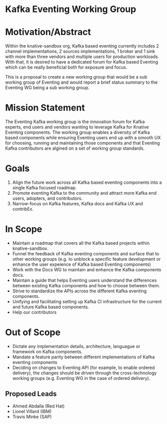 # Kafka Eventing Working Group

# Motivation/Abstract

Within the knative-sandbox org, Kafka based eventing currently includes 2 channel implementations, 2 sources implementations, 1 broker and 1 sink with more than three vendors and multiple users for production workloads. With that, it is desired to have a dedicated forum for Kafka based Eventing which can be really beneficial both for exposure and focus.

This is a proposal to create a new working group that would be a sub working group of Eventing and would report a brief status summary to the Eventing WG being a sub working group.

# Mission Statement

The Eventing Kafka working group is the innovation forum for Kafka experts, end users and vendors wanting to leverage Kafka for Knative Eventing components. The working group enables a diversity of Kafka based components while ensuring Eventing users end up with a smooth UX for choosing, running and maintaining those components and that Eventing Kafka contributors are algined on a set of working group standards.


# Goals

1. Align the future work across all Kafka based eventing components into a single Kafka focused roadmap.
2. Promote eventing Kafka to the community and attract more Kafka end users, adopters, and contributors.
3. Narrow-focus on Kafka features, Kafka docs and Kafka UX and contribEx. 

# In Scope

* Maintain a roadmap that covers all the Kafka based projects within knative-sandbox.
* Funnel the feedback of Kafka eventing components and surface that to other working groups (e.g. to unblock a specific feature development or enhance the user expeience of Kafka based Eventing components)
* Work with the Docs WG to maintain and enhance the Kafka components docs.
* Maintain a guide that helps Eventing users understand the differences between existing Kafka components and how to choose between them.
* Strive to standardize the APIs across the different Kafka eventing components.
* Unifying and facilitating setting up Kafka CI infrastructure for the current and future Kafka based components.
* Help our contributors 

# Out of Scope

* Dictate any implementation details, architecture, languague or framework on Kafka components.
* Mandate a feature parity between different implementations of Kafka eventing components
* Deciding on changes to Eventing API (for example, to enable ordered delivery), the changes should be driven through the cross-technology working groups (e.g. Eventing WG in the case of ordered delivery).

## Proposed Leads

- Ahmed Abdalla (Red Hat)
- Lionel Villard (IBM)
- Travis Minke (SAP)